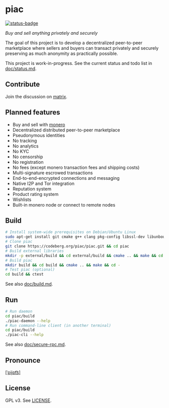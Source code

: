 # piac

[![status-badge](https://ci.codeberg.org/api/badges/piac/piac/status.svg)](https://ci.codeberg.org/piac/piac)

_Buy and sell anything privately and securely_

The goal of this project is to develop a decentralized peer-to-peer marketplace where sellers and buyers can transact privately and securely preserving as much anonymity as practically possible.

This project is work-in-progress. See the current status and todo list in [doc/status.md](doc/status.md).

## Contribute
Join the discussion on [matrix](https://matrix.to/#/!GQOnNHAlHPcDKkYheV:matrix.org?via=matrix.org).

## Planned features
* Buy and sell with [monero](https://getmonero.org)
* Decentralized distributed peer-to-peer marketplace
* Pseudonymous identities
* No tracking
* No analytics
* No KYC
* No censorship
* No registration
* No fees (except monero transaction fees and shipping costs)
* Multi-signature escrowed transactions
* End-to-end-encrypted connections and messaging
* Native I2P and Tor integration
* Reputation system
* Product rating system
* Wishlists
* Built-in monero node or connect to remote nodes

## Build
```sh
# Install system-wide prerequisites on Debian/Ubuntu Linux
sudo apt-get install git cmake g++ clang pkg-config libssl-dev libunbound-dev libminiupnpc-dev libboost-chrono-dev libboost-date-time-dev libboost-filesystem-dev libboost-locale-dev libboost-program-options-dev libboost-regex-dev libboost-serialization-dev libboost-system-dev libboost-thread-dev libzmq3-dev libhidapi-dev libprotobuf-dev libusb-dev libxapian-dev rapidjson-dev libreadline-dev libcrypto++-dev libssl-dev
# Clone piac
git clone https://codeberg.org/piac/piac.git && cd piac
# Build external libraries
mkdir -p external/build && cd external/build && cmake .. && make && cd -
# Build piac
mkdir build && cd build && cmake .. && make && cd -
# Test piac (optional)
cd build && ctest
```
See also [doc/build.md](doc/build.md).

## Run
```sh
# Run daemon
cd piac/build
./piac-daemon --help
# Run command-line client (in another terminal)
cd piac/build
./piac-cli --help
```
See also [doc/secure-rpc.md](doc/secure-rpc.md).

## Pronounce
[[ˈpijɒt͡s]](https://en.wiktionary.org/wiki/piac)

## License
GPL v3. See [LICENSE](COPYING).
